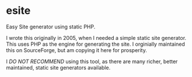 # esite
Easy Site generator using static PHP.

I wrote this originally in 2005, when I needed a simple static site generator. This uses PHP as the engine for generating the site. I orginially maintained this on SourceForge, but am copying it here for prosperity.

I *DO NOT RECOMMEND* using this tool, as there are many richer, better maintained, static site generators available.
